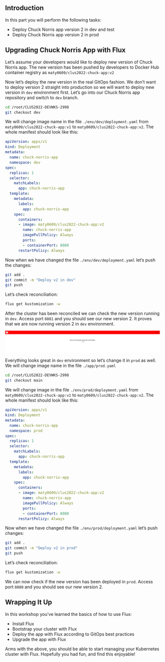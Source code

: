 ## Introduction
In this part you will perform the following tasks:
- Deploy Chuck Norris app version 2 in dev and test
- Deploy Chuck Norris app version 2 in prod


## Upgrading Chuck Norris App with Flux
Let’s assume your developers would like to deploy new version of Chuck Norris app. The new version has been pushed by developers to Docker Hub container registry as `maty0609/clus2022-chuck-app:v2`

Now let’s deploy the new version in the real GitOps fashion. We don’t want to deploy version 2 straight into production so we will want to deploy new version in `dev` environment first. Let’s go into our Chuck Norris app repository and switch to `dev` branch.

```bash
cd /root/CLUS2022-DEVWKS-2998
git checkout dev
```

We will change image name in the file `./env/dev/deployment.yaml` from `maty0609/clus2022-chuck-app:v1` to `maty0609/clus2022-chuck-app:v2`. The whole manifest should look like this:
```yaml
apiVersion: apps/v1
kind: Deployment
metadata:
  name: chuck-norris-app
  namespace: dev
spec:
  replicas: 1
  selector:
    matchLabels:
      app: chuck-norris-app
  template:
    metadata:
      labels:
        app: chuck-norris-app
    spec:
      containers:
      - image: maty0609/clus2022-chuck-app:v2
        name: chuck-norris-app
        imagePullPolicy: Always
        ports:
        - containerPort: 8080
      restartPolicy: Always
```

Now when we have changed the file `./env/dev/deployment.yaml` let’s push the changes:
```bash
git add .
git commit -m "Deploy v2 in dev"
git push
```

Let’s check reconciliation:
```bash
flux get kustomization -w
```

After the cluster has been reconciled we can check the new version running in `dev`. Access port `8081` and you should see our new version 2. It proves that we are now running version 2 in `dev` environment.

![Untitled](./images/chuck-norris-app-v2.png)

Everything looks great in `dev` environment so let’s change it in `prod` as well. We will change image name in the file `./app/prod.yaml`

```bash
cd /root/CLUS2022-DEVWKS-2998
git checkout main
```

We will change image in the file `./env/prod/deployment.yaml` from `maty0609/clus2022-chuck-app:v1` to `maty0609/clus2022-chuck-app:v2`. The whole manifest should look like this:
```yaml
apiVersion: apps/v1
kind: Deployment
metadata:
  name: chuck-norris-app
  namespace: prod
spec:
  replicas: 1
  selector:
    matchLabels:
      app: chuck-norris-app
  template:
    metadata:
      labels:
        app: chuck-norris-app
    spec:
      containers:
      - image: maty0609/clus2022-chuck-app:v2
        name: chuck-norris-app
        imagePullPolicy: Always
        ports:
        - containerPort: 8080
      restartPolicy: Always
```

Now when we have changed the file `./env/prod/deployment.yaml` let’s push changes:
```bash
git add .
git commit -m "Deploy v2 in prod"
git push
```

Let’s check reconciliation:
```bash
flux get kustomization -w
```

We can now check if the new version has been deployed in `prod`. Access port `8080` and you should see our new version 2.

## Wrapping It Up
In this workshop you've learned the basics of how to use Flux:
- Install Flux
- Bootstrap your cluster with Flux
- Deploy the app with Flux according to GitOps best practices
- Upgrade the app with Flux

Arms with the above, you should be able to start managing your Kubernetes cluster with Flux. Hopefully you had fun, and find this enjoyable!

